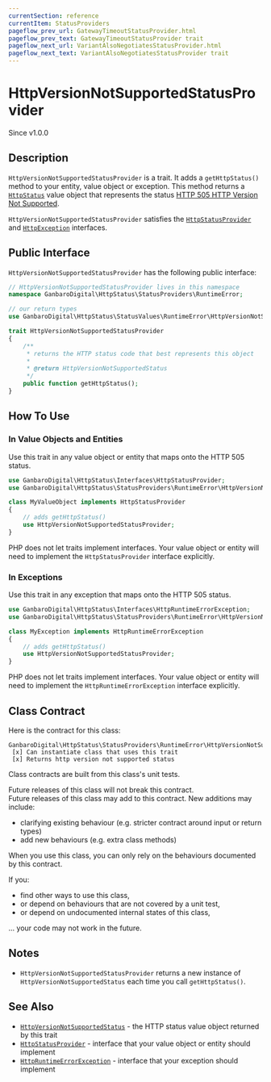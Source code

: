 ```yaml
---
currentSection: reference
currentItem: StatusProviders
pageflow_prev_url: GatewayTimeoutStatusProvider.html
pageflow_prev_text: GatewayTimeoutStatusProvider trait
pageflow_next_url: VariantAlsoNegotiatesStatusProvider.html
pageflow_next_text: VariantAlsoNegotiatesStatusProvider trait
---
```


# HttpVersionNotSupportedStatusProvider

<div class="callout info">
Since v1.0.0
</div>

## Description

`HttpVersionNotSupportedStatusProvider` is a trait. It adds a `getHttpStatus()` method to your entity, value object or exception. This method returns a [`HttpStatus`](../Interfaces/HttpStatus.html) value object that represents the status [HTTP 505 HTTP Version Not Supported](../StatusValues/HttpVersionNotSupportedStatus.html).

`HttpVersionNotSupportedStatusProvider` satisfies the [`HttpStatusProvider`](../Interfaces/HttpStatusProvider.html) and [`HttpException`](../Interfaces/HttpException) interfaces.

## Public Interface

`HttpVersionNotSupportedStatusProvider` has the following public interface:

```php
// HttpVersionNotSupportedStatusProvider lives in this namespace
namespace GanbaroDigital\HttpStatus\StatusProviders\RuntimeError;

// our return types
use GanbaroDigital\HttpStatus\StatusValues\RuntimeError\HttpVersionNotSupportedStatus;

trait HttpVersionNotSupportedStatusProvider
{
    /**
     * returns the HTTP status code that best represents this object
     *
     * @return HttpVersionNotSupportedStatus
     */
    public function getHttpStatus();
}
```

## How To Use

### In Value Objects and Entities

Use this trait in any value object or entity that maps onto the HTTP 505 status.

```php
use GanbaroDigital\HttpStatus\Interfaces\HttpStatusProvider;
use GanbaroDigital\HttpStatus\StatusProviders\RuntimeError\HttpVersionNotSupportedStatusProvider;

class MyValueObject implements HttpStatusProvider
{
    // adds getHttpStatus()
    use HttpVersionNotSupportedStatusProvider;
}
```

PHP does not let traits implement interfaces. Your value object or entity will need to implement the `HttpStatusProvider` interface explicitly.

### In Exceptions

Use this trait in any exception that maps onto the HTTP 505 status.

```php
use GanbaroDigital\HttpStatus\Interfaces\HttpRuntimeErrorException;
use GanbaroDigital\HttpStatus\StatusProviders\RuntimeError\HttpVersionNotSupportedStatusProvider;

class MyException implements HttpRuntimeErrorException
{
    // adds getHttpStatus()
    use HttpVersionNotSupportedStatusProvider;
}
```

PHP does not let traits implement interfaces. Your value object or entity will need to implement the `HttpRuntimeErrorException` interface explicitly.

## Class Contract

Here is the contract for this class:

    GanbaroDigital\HttpStatus\StatusProviders\RuntimeError\HttpVersionNotSupportedStatusProvider
     [x] Can instantiate class that uses this trait
     [x] Returns http version not supported status

Class contracts are built from this class's unit tests.

<div class="callout success">
Future releases of this class will not break this contract.
</div>

<div class="callout info" markdown="1">
Future releases of this class may add to this contract. New additions may include:

* clarifying existing behaviour (e.g. stricter contract around input or return types)
* add new behaviours (e.g. extra class methods)
</div>

<div class="callout warning" markdown="1">
When you use this class, you can only rely on the behaviours documented by this contract.

If you:

* find other ways to use this class,
* or depend on behaviours that are not covered by a unit test,
* or depend on undocumented internal states of this class,

... your code may not work in the future.
</div>

## Notes

* `HttpVersionNotSupportedStatusProvider` returns a new instance of `HttpVersionNotSupportedStatus` each time you call `getHttpStatus()`.

## See Also

* [`HttpVersionNotSupportedStatus`](../StatusValues/HttpVersionNotSupportedStatus.html) - the HTTP status value object returned by this trait
* [`HttpStatusProvider`](../Interfaces/HttpStatusProvider.html) - interface that your value object or entity should implement
* [`HttpRuntimeErrorException`](../Interfaces/HttpRuntimeErrorException.html) - interface that your exception should implement
